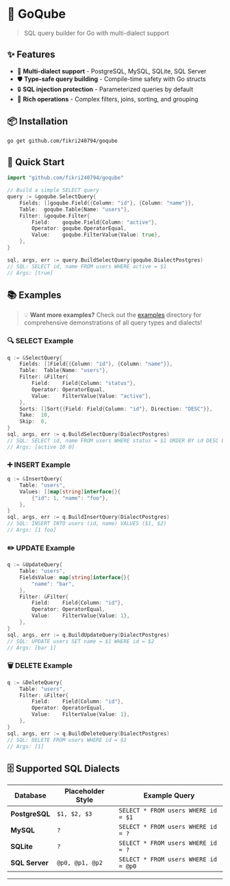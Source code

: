 # 🧊 GoQube

> SQL query builder for Go with multi-dialect support

## ✨ Features

- 🎯 **Multi-dialect support** - PostgreSQL, MySQL, SQLite, SQL Server
- 🛡️ **Type-safe query building** - Compile-time safety with Go structs
- 🔒 **SQL injection protection** - Parameterized queries by default
- 🧩 **Rich operations** - Complex filters, joins, sorting, and grouping

## 📦 Installation

```bash
go get github.com/fikri240794/goqube
```

## 🚀 Quick Start

```go
import "github.com/fikri240794/goqube"

// Build a simple SELECT query
query := &goqube.SelectQuery{
    Fields: []goqube.Field{{Column: "id"}, {Column: "name"}},
    Table:  goqube.Table{Name: "users"},
    Filter: &goqube.Filter{
        Field:    goqube.Field{Column: "active"},
        Operator: goqube.OperatorEqual,
        Value:    goqube.FilterValue{Value: true},
    },
}

sql, args, err := query.BuildSelectQuery(goqube.DialectPostgres)
// SQL: SELECT id, name FROM users WHERE active = $1
// Args: [true]
```

## 📚 Examples

> 💡 **Want more examples?** Check out the [examples](examples/) directory for comprehensive demonstrations of all query types and dialects!

### 🔍 SELECT Example
```go
q := &SelectQuery{
    Fields: []Field{{Column: "id"}, {Column: "name"}},
    Table:  Table{Name: "users"},
    Filter: &Filter{
        Field:    Field{Column: "status"},
        Operator: OperatorEqual,
        Value:    FilterValue{Value: "active"},
    },
    Sorts: []Sort{{Field: Field{Column: "id"}, Direction: "DESC"}},
    Take:  10,
    Skip:  0,
}
sql, args, err := q.BuildSelectQuery(DialectPostgres)
// SQL: SELECT id, name FROM users WHERE status = $1 ORDER BY id DESC LIMIT $2 OFFSET $3
// Args: [active 10 0]
```

### ➕ INSERT Example
```go
q := &InsertQuery{
    Table: "users",
    Values: []map[string]interface{}{
        {"id": 1, "name": "foo"},
    },
}
sql, args, err := q.BuildInsertQuery(DialectPostgres)
// SQL: INSERT INTO users (id, name) VALUES ($1, $2)
// Args: [1 foo]
```

### ✏️ UPDATE Example
```go
q := &UpdateQuery{
    Table: "users",
    FieldsValue: map[string]interface{}{
        "name": "bar",
    },
    Filter: &Filter{
        Field:    Field{Column: "id"},
        Operator: OperatorEqual,
        Value:    FilterValue{Value: 1},
    },
}
sql, args, err := q.BuildUpdateQuery(DialectPostgres)
// SQL: UPDATE users SET name = $1 WHERE id = $2
// Args: [bar 1]
```

### 🗑️ DELETE Example
```go
q := &DeleteQuery{
    Table: "users",
    Filter: &Filter{
        Field:    Field{Column: "id"},
        Operator: OperatorEqual,
        Value:    FilterValue{Value: 1},
    },
}
sql, args, err := q.BuildDeleteQuery(DialectPostgres)
// SQL: DELETE FROM users WHERE id = $1
// Args: [1]
```

## 🗄️ Supported SQL Dialects

<div align="center">

| Database | Placeholder Style | Example Query |
|----------|-------------------|---------------|
| **PostgreSQL** | `$1, $2, $3` | `SELECT * FROM users WHERE id = $1` |
| **MySQL** | `?` | `SELECT * FROM users WHERE id = ?` |
| **SQLite** | `?` | `SELECT * FROM users WHERE id = ?` |
| **SQL Server** | `@p0, @p1, @p2` | `SELECT * FROM users WHERE id = @p0` |

</div>

---